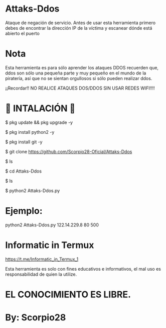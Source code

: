 # Attaks-Ddos

Ataque de negación de servicio. Antes de usar esta herramienta primero debes de encontrar la dirección IP de la víctima y escanear dónde está abierto el puerto

# Nota

Esta herramienta es para sólo aprender los ataques DDOS recuerden que, ddos son sólo una pequeña parte y muy pequeño en el mundo de la piratería, así que no se sientan orgullosos si sólo pueden realizar ddos.

¡¡Recordar!! NO REALICE ATAQUES DOS/DDOS SIN USAR REDES WIFI!!!!

# 🦂 INTALACIÓN 🦂

$ pkg update && pkg upgrade -y

$ pkg install python2 -y

$ pkg install git -y

$ git clone https://github.com/Scorpio28-Oficial/Attaks-Ddos

$ ls

$ cd Attaks-Ddos

$ ls

$ python2 Attaks-Ddos.py <ip> <port> <packet>

# Ejemplo:

python2 Attaks-Ddos.py 122.14.229.8 80 500

# Informatic in Termux

https://t.me/Informatic_in_Termux_1

Esta herramienta es solo con fines educativos e informativos, el mal uso es responsabilidad de quien la utilize.

# EL CONOCIMIENTO ES LIBRE.

# By: Scorpio28
